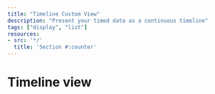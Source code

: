 ```yaml
---
title: "Timeline Custom View"
description: "Present your timed data as a continuous timeline"
tags: ["display", "list"]
resources:
- src: '*/'
  title: 'Section #:counter'
---
```


# Timeline view
